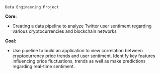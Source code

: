 `Data Engineering Project`

**Core:** 
- Creating a data pipeline to analyze Twitter user sentiment regarding various cryptocurrencies and blockchain networks

**Goal:** 
- Use pipeline to build an application to view correlation between cryptocurrency price trends and user sentiment. Identify key features influencing price fluctuations, trends as well as make predictions regarding real-time sentiment. 
